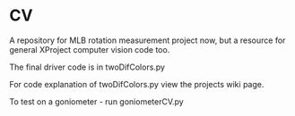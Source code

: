 # CV
A repository for MLB rotation measurement project now, but a resource for general XProject computer vision code too.

The final driver code is in twoDifColors.py

For code explanation of twoDifColors.py view the projects wiki page. 

To test on a goniometer - run goniometerCV.py